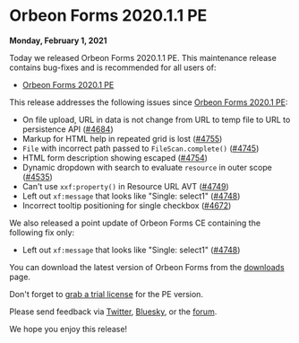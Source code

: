 # Orbeon Forms 2020.1.1 PE

__Monday, February 1, 2021__

Today we released Orbeon Forms 2020.1.1 PE. This maintenance release contains bug-fixes and is recommended for all users of:

- [Orbeon Forms 2020.1 PE](orbeon-forms-2020.1.md)

This release addresses the following issues since [Orbeon Forms 2020.1 PE](orbeon-forms-2020.1.md):

- On file upload, URL in data is not change from URL to temp file to URL to persistence API ([\#4684](https://github.com/orbeon/orbeon-forms/issues/4684))
- Markup for HTML help in repeated grid is lost ([\#4755](https://github.com/orbeon/orbeon-forms/issues/4755))
- `File` with incorrect path passed to `FileScan.complete()` ([\#4745](https://github.com/orbeon/orbeon-forms/issues/4745))
- HTML form description showing escaped ([\#4754](https://github.com/orbeon/orbeon-forms/issues/4754))
- Dynamic dropdown with search to evaluate `resource` in outer scope ([\#4535](https://github.com/orbeon/orbeon-forms/issues/4535))
- Can't use `xxf:property()` in Resource URL AVT ([\#4749](https://github.com/orbeon/orbeon-forms/issues/4749))
- Left out `xf:message` that looks like "Single: select1" ([\#4748](https://github.com/orbeon/orbeon-forms/issues/4748))
- Incorrect tooltip positioning for single checkbox ([\#4672](https://github.com/orbeon/orbeon-forms/issues/4672))

We also released a point update of Orbeon Forms CE containing the following fix only:

- Left out `xf:message` that looks like "Single: select1" ([\#4748](https://github.com/orbeon/orbeon-forms/issues/4748))

You can download the latest version of Orbeon Forms from the [downloads](https://www.orbeon.com/download) page.

Don't forget to [grab a trial license](https://prod.orbeon.com/prod/fr/orbeon/register/new) for the PE version.

Please send feedback via [Twitter](https://twitter.com/orbeon), [Bluesky](https://bsky.app/profile/orbeon.bsky.social), or the [forum](https://groups.google.com/g/orbeon).

We hope you enjoy this release!
